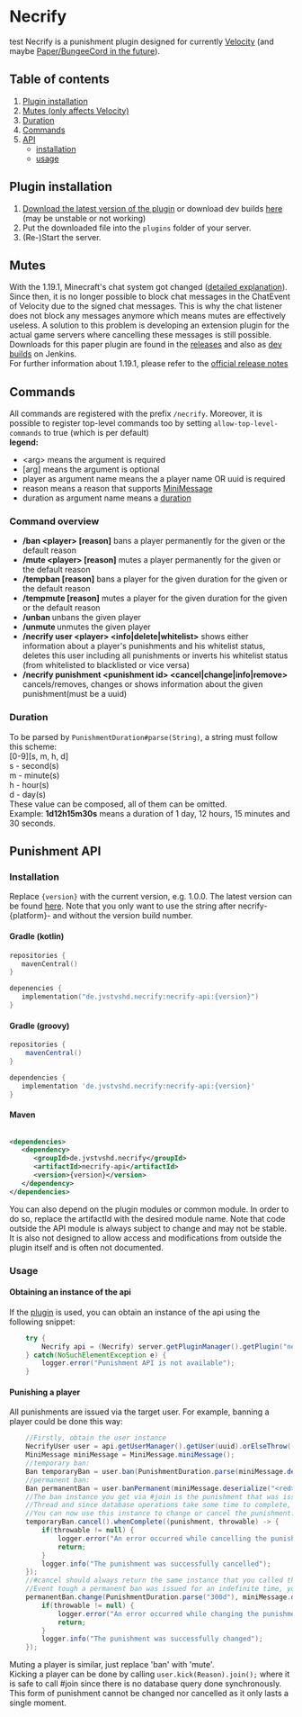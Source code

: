 # Necrify
test
Necrify is a punishment plugin designed for currently
[Velocity](https://velocitypowered.com) (and
maybe [Paper/BungeeCord in the future](https://github.com/users/JvstvsHD/projects/5)).<br>

## Table of contents

1. [Plugin installation](#plugin-installation)
2. [Mutes (only affects Velocity)](#mutes)
3. [Duration](#duration)
4. [Commands](#commands)
5. [API](#punishment-api)
    * [installation](#installation)
    * [usage](#usage)

## Plugin installation

1. [Download the latest version of the plugin](https://hangar.papermc.io/JvstvsHD/Necrify/versions) or download dev
   builds [here](https://ci.jvstvshd.de/job/Necrify/) (may be unstable or not working)
2. Put the downloaded file into the ```plugins``` folder of your server.
3. (Re-)Start the server.

## Mutes

With the 1.19.1, Minecraft's chat system got
changed ([detailed explanation](https://gist.github.com/kennytv/ed783dd244ca0321bbd882c347892874)).
Since then, it is no longer possible to block chat messages in the ChatEvent of Velocity due to the signed chat
messages.
This is why the chat listener does not block any messages anymore which means mutes are effectively useless. A solution
to this problem is developing an extension plugin for the actual game servers where cancelling these messages is still
possible. Downloads for this paper plugin are found in
the [releases](https://github.com/JvstvsHD/necrify/releases/latest) and also
as [dev builds](https://ci.jvstvshd.de/job/Necrify/) on Jenkins.<br>
For further information about 1.19.1, please refer to
the [official release notes](https://www.minecraft.net/en-us/article/minecraft-java-edition-1-19-1)

## Commands
All commands are registered with the prefix `/necrify`. Moreover, it is possible to register top-level commands too by 
setting `allow-top-level-commands` to true (which is per default)<br>
<b>legend:</b>

- \<arg\> means the argument is required
- \[arg\] means the argument is optional
- player as argument name means the a player name OR uuid is required
- reason means a reason that supports [MiniMessage](https://docs.advntr.dev/minimessage/format.html)
- duration as argument name means a [duration](#duration)

### Command overview

- **/ban \<player\> \[reason\]** bans a player permanently for the given or the default reason
- **/mute \<player\> \[reason\]** mutes a player permanently for the given or the default reason
- **/tempban <player> <duration> [reason]** bans a player for the given duration for the given or the default reason
- **/tempmute <player> <duration> [reason]** mutes a player for the given duration for the given or the default reason
- **/unban <player>** unbans the given player
- **/unmute <player>** unmutes the given player
- **/necrify user \<player\> \<info|delete|whitelist\>** shows either information about a player's punishments and his whitelist status,
  deletes this user including all punishments or inverts his whitelist status (from whitelisted to blacklisted or vice versa) 
- **/necrify punishment \<punishment id\> <cancel|change|info|remove>** cancels/removes, changes or shows information about the
  given punishment(must be a uuid)

### Duration

To be parsed by `PunishmentDuration#parse(String)`, a string must follow this scheme:<br>
[0-9][s, m, h, d]<br>
s - second(s)<br>
m - minute(s)<br>
h - hour(s)<br>
d - day(s)<br>
These value can be composed, all of them can be omitted.<br>
Example: <b>1d12h15m30s</b> means a duration of 1 day, 12 hours, 15 minutes and 30 seconds.

## Punishment API

### Installation

Replace ```{version}``` with the current version, e.g. 1.0.0. The latest version can be found [here](https://ci.jvstvshd.de/job/Necrify/lastSuccessfulBuild/).
Note that you only want to use the string after necrify-{platform}- and without the version build number.

#### Gradle (kotlin)

```kotlin
repositories {
   mavenCentral()
}

depenencies {
   implementation("de.jvstvshd.necrify:necrify-api:{version}")
}
```

#### Gradle (groovy)

```groovy
repositories {
    mavenCentral()
}

dependencies {
   implementation 'de.jvstvshd.necrify:necrify-api:{version}'
}
```

#### Maven

```xml

<dependencies>
   <dependency>
      <groupId>de.jvstvshd.necrify</groupId>
      <artifactId>necrify-api</artifactId>
      <version>{version}</version>
   </dependency>
</dependencies>
```

You can also depend on the plugin modules or common module. In order to do so, replace the artifactId with the desired module name. 
Note that code outside the API module is always subject to change and may not be stable. It is also not designed to allow
access and modifications from outside the plugin itself and is often not documented.

### Usage

#### Obtaining an instance of the api

If the [plugin](#plugin-installation) is used, you can obtain an instance of the api using the following snippet:

```java
    try {
        Necrify api = (Necrify) server.getPluginManager().getPlugin("necrify").orElseThrow().getInstance().orElseThrow();
    } catch(NoSuchElementException e) {
        logger.error("Punishment API is not available");
    }
```

#### Punishing a player

All punishments are issued via the target user. For example, banning a player could be done this way:

```java
    //Firstly, obtain the user instance
    NecrifyUser user = api.getUserManager().getUser(uuid).orElseThrow(() -> new NoSuchElementException("User not found"));
    MiniMessage miniMessage = MiniMessage.miniMessage();
    //temporary ban:
    Ban temporaryBan = user.ban(PunishmentDuration.parse(miniMessage.deserialize("<red>You broke the server's rules! Don't cheat!"), PunishmentDuration.parse("1d"))).join();//1d equals 1 day, the duration is relative to the current time until the punishment is imposed.
    //permanent ban:
    Ban permanentBan = user.banPermanent(miniMessage.deserialize("<red>You broke the server's rules again! You are not allowed to join someday again!")).join();
    //The ban instance you get via #join is the punishment that was issued. Note that using #join blocks the current 
    //Thread and since database operations take some time to complete, it is recommended to use #whenComplete or other.
    //You can now use this instance to change or cancel the punishment:
    temporaryBan.cancel().whenComplete((punishment, throwable) -> {
        if(throwable != null) {
            logger.error("An error occurred while cancelling the punishment", throwable);
            return;
        }
        logger.info("The punishment was successfully cancelled");
    });
    //#cancel should always return the same instance that you called the method on
    //Event tough a permanent ban was issued for an indefinite time, you can still change the duration and the reason:        
    permanentBan.change(PunishmentDuration.parse("300d"), miniMessage.deseriaize("<green>Okay, you may join again in 300 days!")).whenComplete((punishment, throwable) -> {
        if(throwable != null) {
            logger.error("An error occurred while changing the punishment", throwable);
            return;
        }
        logger.info("The punishment was successfully changed");
    });
```
Muting a player is similar, just replace 'ban' with 'mute'.<br>
Kicking a player can be done by calling `user.kick(Reason).join();` where it is safe to call #join since there is no 
database query done synchronously. This form of punishment cannot be changed nor cancelled as it only lasts a single moment.<br>
